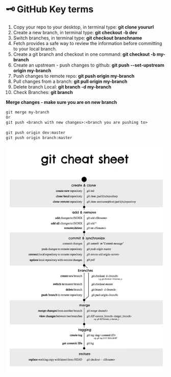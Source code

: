 # :old_key: GitHub Key terms
1. Copy your repo to your desktop, in terminal type: **git clone yoururl**
2. Create a new branch, in terminal type: **git checkout -b dev**
3. Switch branches, in terminal type: **git checkout branchname**
4. Fetch provides a safe way to review the information before committing to your local branch.
5. Create a git branch and checkout in one command: **git checkout -b my-branch**
6. Create an upstream -  push changes to github:  **git push --set-upstream origin my-branch**
7. Push changes to remote repo: **git push origin my-branch**
8. Pull changes from a branch: **git pull  origin my-branch**
9. Delete branch Local: **git branch -d my-branch**
10. Check Branches: **git branch**

**Merge changes - make sure you are on new branch**
```
git merge my-branch
Or
git push <branch with new changes>:<branch you are pushing to>

git push origin dev:master
git push origin branch:master
```

![Git Cheat Sheet](/images/gitcheatsheet.JPG)